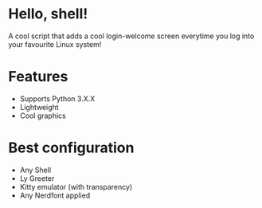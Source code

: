 # Hello, shell!
A cool script that adds a cool login-welcome screen everytime you log into your favourite Linux system!

# Features
* Supports Python 3.X.X
* Lightweight
* Cool graphics

# Best configuration
* Any Shell
* Ly Greeter
* Kitty emulator (with transparency)
* Any Nerdfont applied